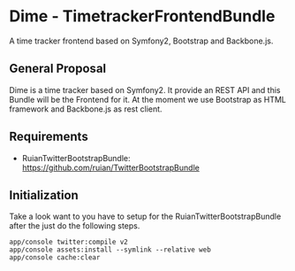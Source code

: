 # Dime - TimetrackerFrontendBundle

A time tracker frontend based on Symfony2, Bootstrap and Backbone.js.

## General Proposal

Dime is a time tracker based on Symfony2. It provide an REST API and this Bundle will be the Frontend for it. At the moment we use Bootstrap as HTML framework and 
Backbone.js as rest client.

## Requirements

- RuianTwitterBootstrapBundle: https://github.com/ruian/TwitterBootstrapBundle

## Initialization

Take a look want to you have to setup for the RuianTwitterBootstrapBundle after the just do the following steps.

	app/console twitter:compile v2
	app/console assets:install --symlink --relative web
	app/console cache:clear
